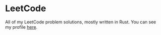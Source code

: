 # LeetCode

All of my LeetCode problem solutions, mostly written in Rust. You can see my profile [here](https://leetcode.com/u/Dervex/).
